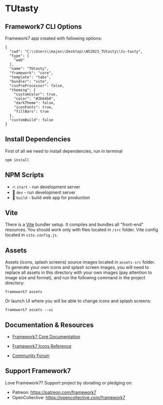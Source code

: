 # TUtasty

## Framework7 CLI Options

Framework7 app created with following options:

```
{
  "cwd": "C:\\Users\\majas\\Desktop\\WS2023_TUtasty\\tu-tasty",
  "type": [
    "web"
  ],
  "name": "TUtasty",
  "framework": "core",
  "template": "tabs",
  "bundler": "vite",
  "cssPreProcessor": false,
  "theming": {
    "customColor": true,
    "color": "#2b64b8",
    "darkTheme": false,
    "iconFonts": true,
    "fillBars": true
  },
  "customBuild": false
}
```

## Install Dependencies

First of all we need to install dependencies, run in terminal
```
npm install
```

## NPM Scripts

* 🔥 `start` - run development server
* 🔧 `dev` - run development server
* 🔧 `build` - build web app for production

## Vite

There is a [Vite](https://vitejs.dev) bundler setup. It compiles and bundles all "front-end" resources. You should work only with files located in `/src` folder. Vite config located in `vite.config.js`.
## Assets

Assets (icons, splash screens) source images located in `assets-src` folder. To generate your own icons and splash screen images, you will need to replace all assets in this directory with your own images (pay attention to image size and format), and run the following command in the project directory:

```
framework7 assets
```

Or launch UI where you will be able to change icons and splash screens:

```
framework7 assets --ui
```



## Documentation & Resources

* [Framework7 Core Documentation](https://framework7.io/docs/)



* [Framework7 Icons Reference](https://framework7.io/icons/)
* [Community Forum](https://forum.framework7.io)

## Support Framework7

Love Framework7? Support project by donating or pledging on:
- Patreon: https://patreon.com/framework7
- OpenCollective: https://opencollective.com/framework7